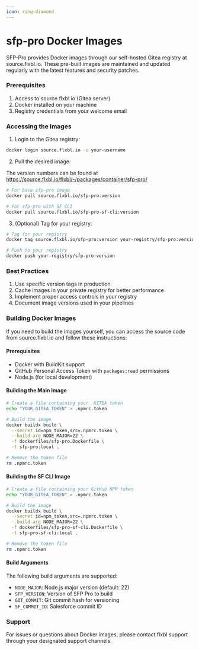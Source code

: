 ```yaml
---
icon: ring-diamond
---
```


# sfp-pro Docker Images

SFP-Pro provides Docker images through our self-hosted Gitea registry at source.flxbl.io. These pre-built images are maintained and updated regularly with the latest features and security patches.

### Prerequisites

1. Access to source.flxbl.io (Gitea server)
2. Docker installed on your machine
3. Registry credentials from your welcome email

### Accessing the Images

1. Login to the Gitea registry:
```bash
docker login source.flxbl.io -u your-username
```

2. Pull the desired image:

The version numbers can be found at https://source.flxbl.io/flxbl/-/packages/container/sfp-pro/

```bash
# For base sfp-pro image
docker pull source.flxbl.io/sfp-pro:version

# For sfp-pro with SF CLI
docker pull source.flxbl.io/sfp-pro-sf-cli:version
```

3. (Optional) Tag for your registry:
```bash
# Tag for your registry
docker tag source.flxbl.io/sfp-pro:version your-registry/sfp-pro:version

# Push to your registry
docker push your-registry/sfp-pro:version
```

### Best Practices

1. Use specific version tags in production
2. Cache images in your private registry for better performance
3. Implement proper access controls in your registry
4. Document image versions used in your pipelines

### Building Docker Images

If you need to build the images yourself, you can access the source code from source.flxbl.io and follow these instructions:

#### Prerequisites

- Docker with BuildKit support
- GitHub Personal Access Token with `packages:read` permissions
- Node.js (for local development)

#### Building the Main Image

```bash
# Create a file containing your  GITEA token
echo "YOUR_GITEA_TOKEN" > .npmrc.token

# Build the image
docker buildx build \
  --secret id=npm_token,src=.npmrc.token \
  --build-arg NODE_MAJOR=22 \
  -f dockerfiles/sfp-pro.Dockerfile \
  -t sfp-pro:local .

# Remove the token file
rm .npmrc.token
```

#### Building the SF CLI Image

```bash
# Create a file containing your GitHub NPM token
echo "YOUR_GITEA_TOKEN" > .npmrc.token

# Build the image
docker buildx build \
  --secret id=npm_token,src=.npmrc.token \
  --build-arg NODE_MAJOR=22 \
  -f dockerfiles/sfp-pro-sf-cli.Dockerfile \
  -t sfp-pro-sf-cli:local .

# Remove the token file
rm .npmrc.token
```

#### Build Arguments

The following build arguments are supported:
- `NODE_MAJOR`: Node.js major version (default: 22)
- `SFP_VERSION`: Version of SFP Pro to build
- `GIT_COMMIT`: Git commit hash for versioning
- `SF_COMMIT_ID`: Salesforce commit ID

### Support

For issues or questions about Docker images, please contact flxbl support through your designated support channels.
